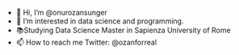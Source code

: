 - 👋 Hi, I’m @onurozansunger
- 👀 I’m interested in data science and programming.
- 📚Studying Data Science Master in Sapienza University of Rome
- 📫 How to reach me Twitter: @ozanforreal
